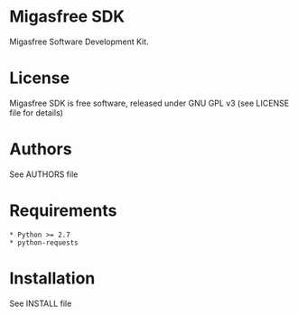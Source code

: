 Migasfree SDK
=============

Migasfree Software Development Kit.


License
=======

Migasfree SDK is free software, released under GNU GPL v3 (see LICENSE file for details)


Authors
=======

See AUTHORS file


Requirements
============

    * Python >= 2.7
    * python-requests


Installation
============

See INSTALL file

